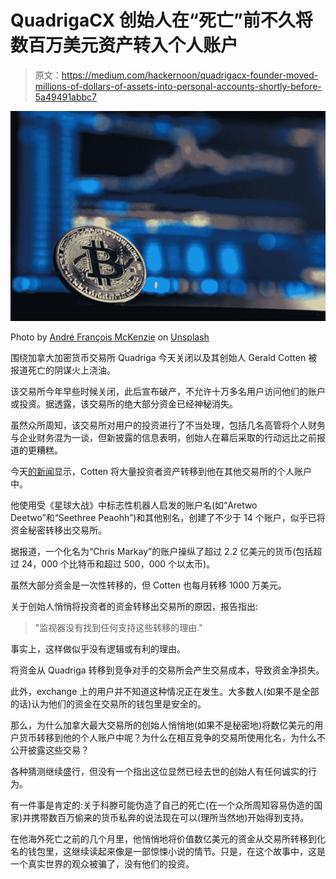 # QuadrigaCX 创始人在“死亡”前不久将数百万美元资产转入个人账户

> 原文：<https://medium.com/hackernoon/quadrigacx-founder-moved-millions-of-dollars-of-assets-into-personal-accounts-shortly-before-5a49491abbc7>

![](img/be515985fcb1b42039a55e268dd58a83.png)

Photo by [André François McKenzie](https://unsplash.com/@silverhousehd?utm_source=unsplash&utm_medium=referral&utm_content=creditCopyText) on [Unsplash](https://unsplash.com/search/photos/bitcoin?utm_source=unsplash&utm_medium=referral&utm_content=creditCopyText)

围绕加拿大加密货币交易所 Quadriga 今天关闭以及其创始人 Gerald Cotten 被报道死亡的阴谋火上浇油。

该交易所今年早些时候关闭，此后宣布破产，不允许十万多名用户访问他们的账户或投资。据透露，该交易所的绝大部分资金已经神秘消失。

虽然众所周知，该交易所对用户的投资进行了不当处理，包括几名高管将个人财务与企业财务混为一谈，但新披露的信息表明，创始人在幕后采取的行动远比之前报道的更糟糕。

今天[的新闻](https://www.cbc.ca/news/canada/nova-scotia/quadrigacx-founder-used-aliases-moved-assets-into-personal-accounts-ernst-and-young-1.5182984)显示，Cotten 将大量投资者资产转移到他在其他交易所的个人账户中。

他使用受《星球大战》中标志性机器人启发的账户名(如“Aretwo Deetwo”和“Seethree Peaohh”)和其他别名，创建了不少于 14 个账户，似乎已将资金秘密转移出交易所。

据报道，一个化名为“Chris Markay”的账户操纵了超过 2.2 亿美元的货币(包括超过 24，000 个比特币和超过 500，000 个以太币)。

虽然大部分资金是一次性转移的，但 Cotten 也每月转移 1000 万美元。

关于创始人悄悄将投资者的资金转移出交易所的原因，报告指出:

> "监视器没有找到任何支持这些转移的理由."

事实上，这样做似乎没有逻辑或有利的理由。

将资金从 Quadriga 转移到竞争对手的交易所会产生交易成本，导致资金净损失。

此外，exchange 上的用户并不知道这种情况正在发生。大多数人(如果不是全部的话)认为他们的资金在交易所的钱包里是安全的。

那么，为什么加拿大最大交易所的创始人悄悄地(如果不是秘密地)将数亿美元的用户货币转移到他的个人账户中呢？为什么在相互竞争的交易所使用化名，为什么不公开披露这些交易？

各种猜测继续盛行，但没有一个指出这位显然已经去世的创始人有任何诚实的行为。

有一件事是肯定的:关于科滕可能伪造了自己的死亡(在一个众所周知容易伪造的国家)并携带数百万偷来的货币私奔的说法现在可以(理所当然地)开始得到支持。

在他海外死亡之前的几个月里，他悄悄地将价值数亿美元的资金从交易所转移到化名的钱包里，这继续读起来像是一部惊悚小说的情节。只是，在这个故事中，这是一个真实世界的观众被骗了，没有他们的投资。